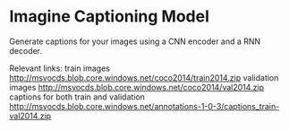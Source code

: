 # Imagine Captioning Model 

Generate captions for your images using a CNN encoder and a RNN decoder.


Relevant links:
train images http://msvocds.blob.core.windows.net/coco2014/train2014.zip
validation images http://msvocds.blob.core.windows.net/coco2014/val2014.zip
captions for both train and validation http://msvocds.blob.core.windows.net/annotations-1-0-3/captions_train-val2014.zip
